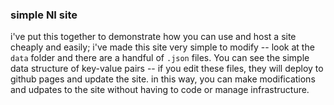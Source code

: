 ### simple NI site

i've put this together to demonstrate how you can use and host a site cheaply and easily; i've made this site very simple to modify -- look at the `data` folder and there are a handful of `.json` files. You can see the simple data structure of key-value pairs -- if you edit these files, they will deploy to github pages and update the site. in this way, you can make modifications and udpates to the site without having to code or manage infrastructure.